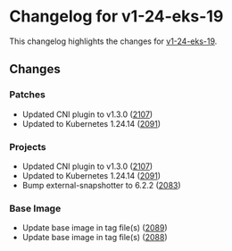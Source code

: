 # Changelog for v1-24-eks-19

This changelog highlights the changes for [v1-24-eks-19](https://github.com/aws/eks-distro/tree/v1-24-eks-19).

## Changes

### Patches
* Updated CNI plugin to v1.3.0 ([2107](https://github.com/aws/eks-distro/pull/2107))
* Updated to Kubernetes 1.24.14 ([2091](https://github.com/aws/eks-distro/pull/2091))

### Projects
* Updated CNI plugin to v1.3.0 ([2107](https://github.com/aws/eks-distro/pull/2107))
* Updated to Kubernetes 1.24.14 ([2091](https://github.com/aws/eks-distro/pull/2091))
* Bump external-snapshotter to 6.2.2 ([2083](https://github.com/aws/eks-distro/pull/2083))

### Base Image
* Update base image in tag file(s) ([2089](https://github.com/aws/eks-distro/pull/2089))
* Update base image in tag file(s) ([2088](https://github.com/aws/eks-distro/pull/2088))

